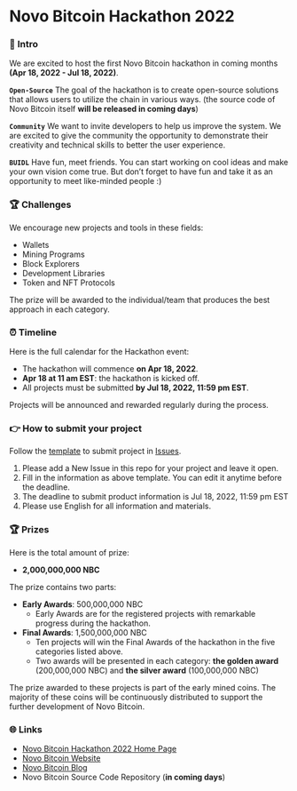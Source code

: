 # Novo Bitcoin Hackathon 2022

### 💫 **Intro**

We are excited to host the first Novo Bitcoin hackathon in coming months **(Apr 18, 2022 - Jul 18, 2022)**. 

**`Open-Source`** The goal of the hackathon is to create open-source solutions that allows users to utilize the chain in various ways. (the source code of Novo Bitcoin itself **will be released in coming days**)

**`Community`** We want to invite developers to help us improve the system. We are excited to give the community the opportunity to demonstrate their creativity and technical skills to better the user experience.

**`BUIDL`**  Have fun, meet friends. You can start working on cool ideas and make your own vision come true. But don’t forget to have fun and take it as an opportunity to meet like-minded people :)

### 🏆 **Challenges**

We encourage new projects and tools in these fields:

- Wallets
- Mining Programs
- Block Explorers
- Development Libraries
- Token and NFT Protocols

The prize will be awarded to the individual/team that produces the best approach in each category.

### **⏰ Timeline**

Here is the full calendar for the Hackathon event:

- The hackathon will commence **on Apr 18, 2022**.
- **Apr 18 at 11 am EST**:  the hackathon is kicked off.
- All projects must be submitted **by Jul 18, 2022, 11:59 pm EST**.

Projects will be announced and rewarded regularly during the process.

### **👉 How to submit your project**

Follow the [template](https://github.com/novobitcoin/novo-bitcoin-hackathon-2022/issues/1) to submit project in [Issues](https://github.com/novobitcoin/novo-bitcoin-hackathon-2022/issues).

1. Please add a New Issue in this repo for your project and leave it open.
2. Fill in the information as above template. You can edit it anytime before the deadline.
3. The deadline to submit product information is Jul 18, 2022, 11:59 pm EST
4. Please use English for all information and materials.

### **🏆 Prizes**

Here is the total amount of prize:

- **2,000,000,000 NBC**

The prize contains two parts:

- **Early Awards**: 500,000,000 NBC
	+ Early Awards are for the registered projects with remarkable progress during the hackathon.
- **Final Awards**: 1,500,000,000 NBC
	+ Ten projects will win the Final Awards of the hackathon in the five categories listed above.
	+ Two awards will be presented in each category: **the golden award** (200,000,000 NBC) and **the silver award** (100,000,000 NBC)

The prize awarded to these projects is part of the early mined coins. The majority of these coins will be continuously distributed to support the further development of Novo Bitcoin.

### 🌐 Links

- [Novo Bitcoin Hackathon 2022 Home Page](https://github.com/novobitcoin/novo-bitcoin-hackathon-2022)
- [Novo Bitcoin Website](https://novobitcoin.org/)
- [Novo Bitcoin Blog](https://novobitcoin.org/blog/)
- Novo Bitcoin Source Code Repository (**in coming days**)

